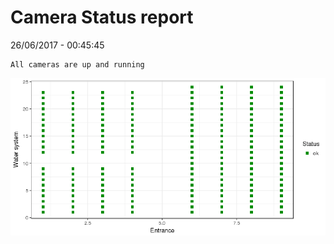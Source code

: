 Camera Status report
================
26/06/2017 - 00:45:45

    All cameras are up and running

![](camreport_files/figure-markdown_github/unnamed-chunk-2-1.png)
